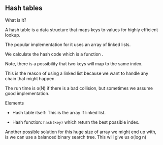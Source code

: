 ## Hash tables

What is it?

A hash table is a data structure that maps keys to values for highly efficient lookup.

The popular implementation for it uses an array of linked lists.

We calculate the hash code which is  a function .

Note, there is a possibility that two keys will map to the same index.

This is the reason of using a linked list because we want to handle any chain that might happen.


The run time is o(N) if there is a bad collision, but sometimes we assume good implementation.


Elements

- Hash table itself: This is the array if linked list.

- Hash function: <code>hash(key)</code> which return the best possible index.


Another possible solution for this huge size of array we might end up with, is we can use a balanced binary search tree. This will give us o(log n)
